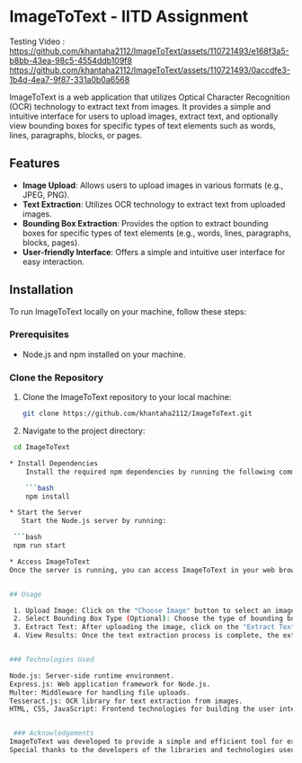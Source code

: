# ImageToText - IITD Assignment

Testing Video :
https://github.com/khantaha2112/ImageToText/assets/110721493/e168f3a5-b8bb-43ea-98c5-4554ddb109f8
https://github.com/khantaha2112/ImageToText/assets/110721493/0accdfe3-1b4d-4ea7-9f87-331a0b0a6568

ImageToText is a web application that utilizes Optical Character Recognition (OCR) technology to extract text from images. It provides a simple and intuitive interface for users to upload images, extract text, and optionally view bounding boxes for specific types of text elements such as words, lines, paragraphs, blocks, or pages.

## Features

- **Image Upload**: Allows users to upload images in various formats (e.g., JPEG, PNG).
- **Text Extraction**: Utilizes OCR technology to extract text from uploaded images.
- **Bounding Box Extraction**: Provides the option to extract bounding boxes for specific types of text elements (e.g., words, lines, paragraphs, blocks, pages).
- **User-friendly Interface**: Offers a simple and intuitive user interface for easy interaction.

## Installation

To run ImageToText locally on your machine, follow these steps:

### Prerequisites

- Node.js and npm installed on your machine.

### Clone the Repository

1. Clone the ImageToText repository to your local machine:

   ```bash
   git clone https://github.com/khantaha2112/ImageToText.git

2. Navigate to the project directory:
```bash
 cd ImageToText

* Install Dependencies
    Install the required npm dependencies by running the following command:

    ```bash
    npm install

* Start the Server
   Start the Node.js server by running:

 ```bash
 npm run start

* Access ImageToText
Once the server is running, you can access ImageToText in your web browser at http://localhost:5000


## Usage

 1. Upload Image: Click on the "Choose Image" button to select an image file from your computer. Supported image formats include JPEG, PNG, and others.
 2. Select Bounding Box Type (Optional): Choose the type of bounding boxes for text extraction from the dropdown menu. Options include words, lines, paragraphs, blocks, and pages.
 3. Extract Text: After uploading the image, click on the "Extract Text" button to initiate the text extraction process.
 4. View Results: Once the text extraction process is complete, the extracted text will be displayed on the screen. If you selected a bounding box type, you will also see the bounding boxes for the specified text elements.


### Technologies Used

Node.js: Server-side runtime environment.
Express.js: Web application framework for Node.js.
Multer: Middleware for handling file uploads.
Tesseract.js: OCR library for text extraction from images.
HTML, CSS, JavaScript: Frontend technologies for building the user interface.


 ### Acknowledgements
ImageToText was developed to provide a simple and efficient tool for extracting text from images using OCR technology.
Special thanks to the developers of the libraries and technologies used in this project.
